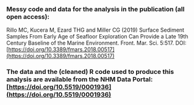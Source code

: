 ### Messy code and data for the analysis in the publication (all open access):

Rillo MC, Kucera M, Ezard THG and Miller CG (2019) Surface Sediment Samples From Early Age of Seafloor Exploration Can Provide a Late 19th Century Baseline of the Marine Environment. Front. Mar. Sci. 5:517. DOI: [https://doi.org/10.3389/fmars.2018.00517](https://doi.org/10.3389/fmars.2018.00517) 

### The data and the (cleaned) R code used to produce this analysis are available from the NHM Data Portal: [https://doi.org/10.5519/0001936](https://doi.org/10.5519/0001936)




